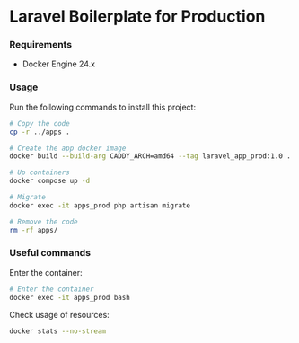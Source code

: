 # Laravel Boilerplate for Production

### Requirements

- Docker Engine 24.x

### Usage

Run the following commands to install this project:

```bash
# Copy the code
cp -r ../apps .

# Create the app docker image
docker build --build-arg CADDY_ARCH=amd64 --tag laravel_app_prod:1.0 .

# Up containers
docker compose up -d

# Migrate
docker exec -it apps_prod php artisan migrate

# Remove the code
rm -rf apps/
```

### Useful commands

Enter the container:

```bash
# Enter the container
docker exec -it apps_prod bash
```

Check usage of resources:

```bash
docker stats --no-stream
```
